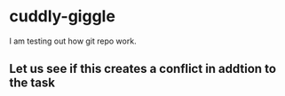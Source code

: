 # cuddly-giggle
I am testing out how git repo work.

## Let us see if this creates a conflict in addtion to the task
